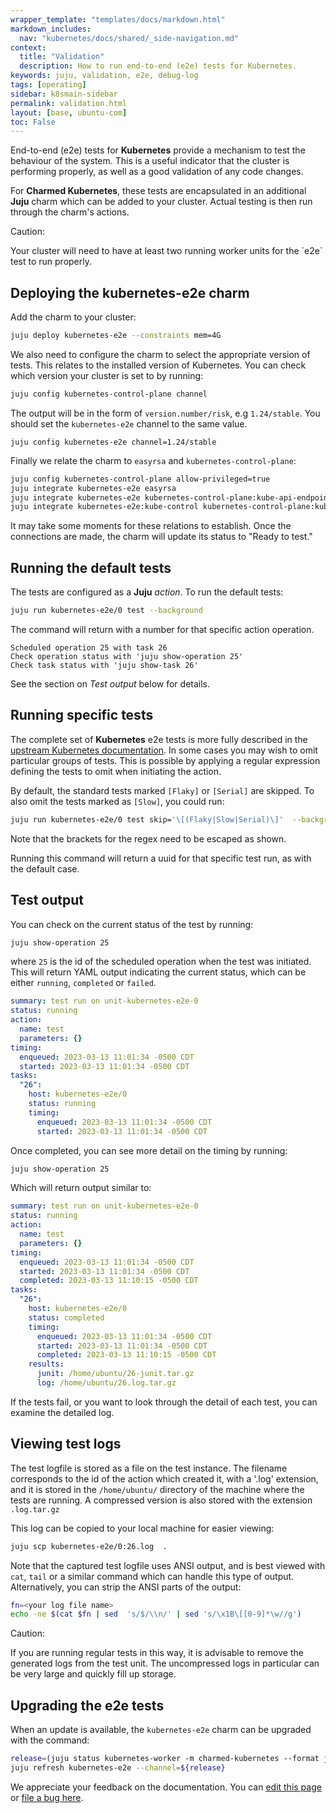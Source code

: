 ```yaml
---
wrapper_template: "templates/docs/markdown.html"
markdown_includes:
  nav: "kubernetes/docs/shared/_side-navigation.md"
context:
  title: "Validation"
  description: How to run end-to-end (e2e) tests for Kubernetes.
keywords: juju, validation, e2e, debug-log
tags: [operating]
sidebar: k8smain-sidebar
permalink: validation.html
layout: [base, ubuntu-com]
toc: False
---
```


End-to-end (e2e) tests for **Kubernetes** provide a mechanism to test the behaviour of the system. This is a useful indicator that the cluster is performing properly, as well as a good validation of any code changes.

For **Charmed Kubernetes**, these tests are encapsulated in an additional
**Juju** charm which can be added to your cluster. Actual testing is then run
through the charm's actions.

<div class="p-notification--caution is-inline">
  <div markdown="1" class="p-notification__content">
    <span class="p-notification__title">Caution:</span>
    <p class="p-notification__message">Your cluster will need to have at least two running worker units for the `e2e` test to run properly.</div>
  </div>
</div>

## Deploying the kubernetes-e2e charm

Add the charm to your cluster:

```bash
juju deploy kubernetes-e2e --constraints mem=4G
```

We also need to configure the charm to select the appropriate version of tests.
This relates to the installed version of Kubernetes. You can check which
version your cluster is set to by running:

```bash
juju config kubernetes-control-plane channel
```

The output will be in the form of `version.number/risk`, e.g `1.24/stable`. You should set
the `kubernetes-e2e` channel to the same value.

```
juju config kubernetes-e2e channel=1.24/stable
```

Finally we relate the charm to `easyrsa` and `kubernetes-control-plane`:

```bash
juju config kubernetes-control-plane allow-privileged=true
juju integrate kubernetes-e2e easyrsa
juju integrate kubernetes-e2e kubernetes-control-plane:kube-api-endpoint
juju integrate kubernetes-e2e:kube-control kubernetes-control-plane:kube-control
```

It may take some moments for these relations to establish. Once the connections are made, the charm will update its status to "Ready to test."

## Running the default tests

The tests are configured as a **Juju** _action_. To run the default tests:

```bash
juju run kubernetes-e2e/0 test --background
```

The command will return with a number for that specific action operation. 
```console
Scheduled operation 25 with task 26
Check operation status with 'juju show-operation 25'
Check task status with 'juju show-task 26'
```

See the section on _Test output_ below for details.

## Running specific tests

The complete set of **Kubernetes** e2e tests is more fully described in the
[upstream Kubernetes documentation][e2e-upstream]. In some cases you may wish
to omit particular groups of tests. This is possible by applying a regular
expression defining the tests to omit when initiating the action.

By default, the standard tests marked `[Flaky]` or `[Serial]` are skipped. To
also omit the tests marked as `[Slow]`, you could run:

```bash
juju run kubernetes-e2e/0 test skip='\[(Flaky|Slow|Serial)\]'  --background
```

Note that the brackets for the regex need to be escaped as shown.

Running this command will return a uuid for that specific test run, as with the default case.

## Test output

You can check on the current status of the test by running:

```bash
juju show-operation 25
```

where `25` is the id of the scheduled operation when the test was initiated.
This will return YAML output indicating the current status, 
which can be either `running`, `completed` or `failed`.

```yaml
summary: test run on unit-kubernetes-e2e-0
status: running
action:
  name: test
  parameters: {}
timing:
  enqueued: 2023-03-13 11:01:34 -0500 CDT
  started: 2023-03-13 11:01:34 -0500 CDT
tasks:
  "26":
    host: kubernetes-e2e/0
    status: running
    timing:
      enqueued: 2023-03-13 11:01:34 -0500 CDT
      started: 2023-03-13 11:01:34 -0500 CDT
```

Once completed, you can see more detail on the timing by running:

```bash
juju show-operation 25
```

Which will return output similar to:

```yaml
summary: test run on unit-kubernetes-e2e-0
status: running
action:
  name: test
  parameters: {}
timing:
  enqueued: 2023-03-13 11:01:34 -0500 CDT
  started: 2023-03-13 11:01:34 -0500 CDT
  completed: 2023-03-13 11:10:15 -0500 CDT
tasks:
  "26":
    host: kubernetes-e2e/0
    status: completed
    timing:
      enqueued: 2023-03-13 11:01:34 -0500 CDT
      started: 2023-03-13 11:01:34 -0500 CDT
      completed: 2023-03-13 11:10:15 -0500 CDT
    results:
      junit: /home/ubuntu/26-junit.tar.gz
      log: /home/ubuntu/26.log.tar.gz
```

If the tests fail, or you want to look through the detail of each test, you can examine the
detailed log.

## Viewing test logs

The test logfile is stored as a file on the test instance. The filename
corresponds to the id of the action which created it, with a '.log'
extension, and it is stored in the `/home/ubuntu/` directory of the machine
where the tests are running. A compressed version is also stored with the
extension `.log.tar.gz`

This log can be copied to your local machine for easier viewing:

```bash
juju scp kubernetes-e2e/0:26.log  .
```

Note that the captured test logfile uses ANSI output, and is best viewed with
`cat`, `tail` or a similar command which can handle this type of output.
Alternatively, you can strip the ANSI parts of the output:

```bash
fn=<your log file name>
echo -ne $(cat $fn | sed  's/$/\\n/' | sed 's/\x1B\[[0-9]*\w//g')
```

<div class="p-notification--caution is-inline">
  <div markdown="1" class="p-notification__content">
    <span class="p-notification__title">Caution:</span>
    <p class="p-notification__message">If you are running regular tests in this way, it is advisable to remove the generated logs from the test unit. The uncompressed logs in particular can be very large and quickly fill up storage.</p>
  </div>
</div>

## Upgrading the e2e tests

When an update is available, the `kubernetes-e2e` charm can be upgraded with the command:

```bash
release=(juju status kubernetes-worker -m charmed-kubernetes --format json | jq -r '.applications["kubernetes-worker"]["charm-channel"]')
juju refresh kubernetes-e2e --channel=${release}
```

<!--LINKS -->

[e2e-upstream]: https://github.com/kubernetes/community/blob/master/contributors/devel/sig-testing/e2e-tests.md

<!-- FEEDBACK -->
<div class="p-notification--information">
  <div class="p-notification__content">
    <p class="p-notification__message">We appreciate your feedback on the documentation. You can
    <a href="https://github.com/charmed-kubernetes/kubernetes-docs/edit/main/pages/k8s/validation.md" >edit this page</a>
    or
    <a href="https://github.com/charmed-kubernetes/kubernetes-docs/issues/new" >file a bug here</a>.</p>
  </div>
</div>
